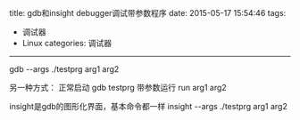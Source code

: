 title: gdb和insight debugger调试带参数程序
date: 2015-05-17 15:54:46
tags: 
- 调试器
- Linux
categories: 调试器
---
gdb --args ./testprg arg1 arg2 
<!-- more -->
另一种方式：
正常启动  gdb testprg
带参数运行 run arg1 arg2


insight是gdb的图形化界面，基本命令都一样
insight --args ./testprg arg1 arg2
